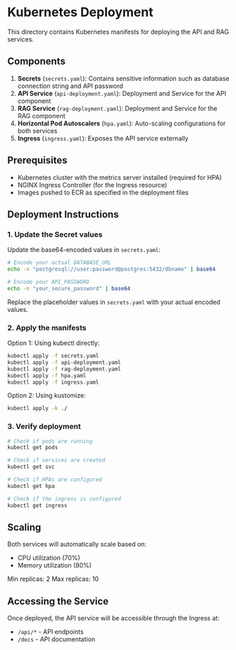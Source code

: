# Kubernetes Deployment

This directory contains Kubernetes manifests for deploying the API and RAG services.

## Components

1. **Secrets** (`secrets.yaml`): Contains sensitive information such as database connection string and API password
2. **API Service** (`api-deployment.yaml`): Deployment and Service for the API component
3. **RAG Service** (`rag-deployment.yaml`): Deployment and Service for the RAG component
4. **Horizontal Pod Autoscalers** (`hpa.yaml`): Auto-scaling configurations for both services
5. **Ingress** (`ingress.yaml`): Exposes the API service externally

## Prerequisites

- Kubernetes cluster with the metrics server installed (required for HPA)
- NGINX Ingress Controller (for the Ingress resource)
- Images pushed to ECR as specified in the deployment files

## Deployment Instructions

### 1. Update the Secret values

Update the base64-encoded values in `secrets.yaml`:

```bash
# Encode your actual DATABASE_URL
echo -n "postgresql://user:password@postgres:5432/dbname" | base64

# Encode your API_PASSWORD
echo -n "your_secure_password" | base64
```

Replace the placeholder values in `secrets.yaml` with your actual encoded values.

### 2. Apply the manifests

Option 1: Using kubectl directly:
```bash
kubectl apply -f secrets.yaml
kubectl apply -f api-deployment.yaml
kubectl apply -f rag-deployment.yaml
kubectl apply -f hpa.yaml
kubectl apply -f ingress.yaml
```

Option 2: Using kustomize:
```bash
kubectl apply -k ./
```

### 3. Verify deployment

```bash
# Check if pods are running
kubectl get pods

# Check if services are created
kubectl get svc

# Check if HPAs are configured
kubectl get hpa

# Check if the ingress is configured
kubectl get ingress
```

## Scaling

Both services will automatically scale based on:
- CPU utilization (70%)
- Memory utilization (80%)

Min replicas: 2
Max replicas: 10

## Accessing the Service

Once deployed, the API service will be accessible through the Ingress at:
- `/api/*` - API endpoints
- `/docs` - API documentation 